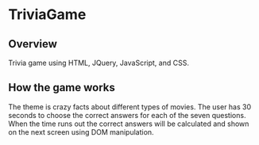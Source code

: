 # TriviaGame

## Overview
Trivia game using HTML, JQuery, JavaScript, and CSS.

## How the game works
The theme is crazy facts about different types of movies. The user has 30 seconds to choose the correct answers for each of the seven questions. When the time runs out the correct answers will be calculated and shown on the next screen using DOM manipulation. 
